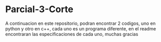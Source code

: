 # Parcial-3-Corte
A continuacion en este repositorio, podran encontrar 2 codigos, uno en python y otro en c++, cada uno es un programa diferente, en el readme encontraran las especificaciones de cada uno, muchas gracias

